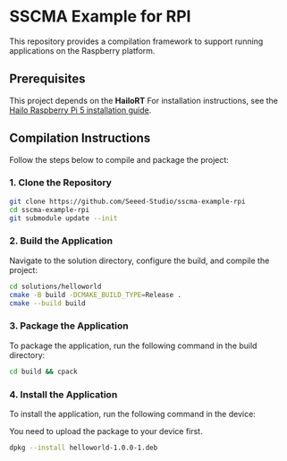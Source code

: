 # SSCMA Example for RPI

This repository provides a compilation framework to support running applications on the Raspberry platform.

## Prerequisites

This project depends on the **HailoRT**  For installation instructions, see the [Hailo Raspberry Pi 5 installation guide](https://github.com/hailo-ai/hailo-rpi5-examples/blob/main/doc/install-raspberry-pi5.md#how-to-set-up-raspberry-pi-5-and-hailo).


## Compilation Instructions

Follow the steps below to compile and package the project:

### 1. Clone the Repository
```bash
git clone https://github.com/Seeed-Studio/sscma-example-rpi
cd sscma-example-rpi
git submodule update --init
```

### 2. Build the Application

Navigate to the solution directory, configure the build, and compile the project:

```bash
cd solutions/helloworld
cmake -B build -DCMAKE_BUILD_TYPE=Release .
cmake --build build
```

### 3. Package the Application

To package the application, run the following command in the build directory:

```bash
cd build && cpack
```

### 4. Install the Application

To install the application, run the following command in the device:

You need to upload the package to your device first.

```bash
dpkg --install helloworld-1.0.0-1.deb
```
